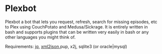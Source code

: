 # Plexbot

Plexbot a bot that lets you request, refresh, search for missing episodes, etc to Plex using CouchPotato and Medusa/Sickrage.
It is entirely written in bash and supports plugins that can be written very easily in bash or any other languages you might think of. 





Requirements: [jq](https://stedolan.github.io/jq/), [xml2json](https://github.com/hay/xml2json),pup, x2j, sqlite3 (or oracle|mysql)
